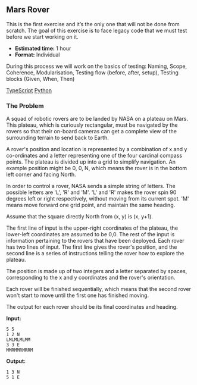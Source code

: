 ## Mars Rover

This is the first exercise and it’s the only one that will not be done from scratch. The goal of this exercise is to face legacy code that we must test before we start working on it.

- **Estimated time:** 1 hour
- **Format:** Individual

During this process we will work on the basics of testing: Naming, Scope, Coherence, Modularisation, Testing flow (before, after, setup), Testing blocks (Given, When, Then)

[TypeScript](https://github.com/lean-mind/TS-test-mars-rover)
[Python]()

### The Problem

A squad of robotic rovers are to be landed by NASA on a plateau on Mars. This plateau, which is curiously rectangular, must be navigated by the rovers so that their on-board cameras can get a complete view of the surrounding terrain to send back to Earth.

A rover's position and location is represented by a combination of x and y co-ordinates and a letter representing one of the four cardinal compass points. The plateau is divided up into a grid to simplify navigation. An example position might be 0, 0, N, which means the rover is in the bottom left corner and facing North.

In order to control a rover, NASA sends a simple string of letters. The possible letters are 'L', 'R' and 'M'. 'L' and 'R' makes the rover spin 90 degrees left or right respectively, without moving from its current spot. 'M' means move forward one grid point, and maintain the same heading.

Assume that the square directly North from (x, y) is (x, y+1).

The first line of input is the upper-right coordinates of the plateau, the lower-left coordinates are assumed to be 0,0. The rest of the input is information pertaining to the rovers that have been deployed. Each rover has two lines of input. The first line gives the rover's position, and the second line is a series of instructions telling the rover how to explore the plateau.

The position is made up of two integers and a letter separated by spaces, corresponding to the x and y coordinates and the rover's orientation.

Each rover will be finished sequentially, which means that the second rover won't start to move until the first one has finished moving.

The output for each rover should be its final coordinates and heading.

**Input:**

```
5 5
1 2 N
LMLMLMLMM
3 3 E
MMRMMRMRRM
```

**Output:**

```
1 3 N
5 1 E
```